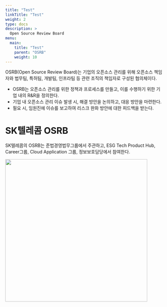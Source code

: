 ```yaml
---
title: "Test"
linkTitle: "Test"
weight: 2
type: docs
description: >
  Open Source Review Board
menu:
  main:
    title: "Test"
    parent: "OSRB"
    weight: 10
---
```


OSRB(Open Source Review Board)는 기업의 오픈소스 관리를 위해 오픈소스 책임자와 법무팀, 특허팀, 개발팀, 인프라팀 등 관련 조직의 책임자로 구성된 협의체이다.

* OSRB는 오픈소스 관리를 위한 정책과 프로세스를 만들고, 이를 수행하기 위한 기업 내의 R&R을 정의한다.
* 기업 내 오픈소스 관리 이슈 발생 시, 해결 방안을 논의하고, 대응 방안을 마련한다.
* 필요 시, 임원진에 이슈를 보고하여 리스크 완화 방안에 대한 피드백을 받는다.

# SK텔레콤 OSRB

SK텔레콤의 OSRB는 준법경영법무그룹에서 주관하고, ESG Tech Product Hub, Career그룹, Cloud Application 그룹, 정보보호담당에서 참여한다.

<img src="./osrb.png" width="450"/>